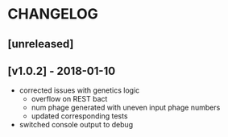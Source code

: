 # CHANGELOG

## [unreleased]

## [v1.0.2] - 2018-01-10
- corrected issues with genetics logic
  - overflow on REST bact
  - num phage generated with uneven input phage numbers
  - updated corresponding tests
- switched console output to debug